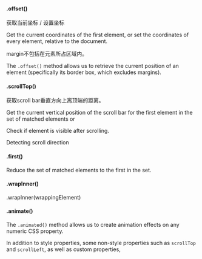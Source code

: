 #### .offset()

获取当前坐标 / 设置坐标

Get the current coordinates of the first element, or set the coordinates of every element, relative to the document.

margin不包括在元素所占区域内。

The `.offset()` method allows us to retrieve the current position of an element (specifically its border box, which excludes margins).

#### .scrollTop()

获取scroll bar垂直方向上离顶端的距离。

Get the current vertical position of the scroll bar for the first element in the set of matched elements or 

Check if element is visible after scrolling.

Detecting scroll direction

#### .first()

Reduce the set of matched elements to the first in the set.

#### .wrapInner()

.wrapInner(wrappingElement)

#### .animate()

The `.animated()` method allows us to create animation effects on any numeric CSS property.

In addition to style properties, some non-style properties such as `scrollTop` and `scrollLeft`, as well as custom properties, 

